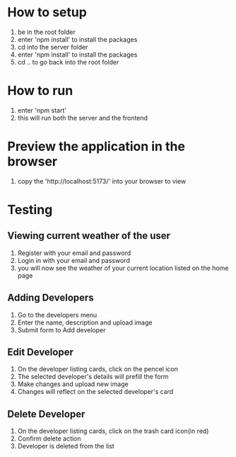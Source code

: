 # How to setup
1. be in the root folder
2. enter 'npm install' to install the packages
3. cd into the server folder
4. enter 'npm install' to install the packages
5. cd .. to go back into the root folder

# How to run
1. enter 'npm start'
2. this will run both the server and the frontend

# Preview the application in the browser
1. copy the 'http://localhost:5173/' into your browser to view

# Testing
## Viewing current weather of the user
1. Register with your email and password
2. Login in with your email and password
3. you will now see the weather of your current location listed on the home page
## Adding Developers
1. Go to the developers menu
2. Enter the name, description and upload image
3. Submit form to Add developer
## Edit Developer
1. On the developer listing cards, click on the pencel icon 
2. The selected developer's details will prefill the form
3. Make changes and upload new image
4. Changes will reflect on the selected developer's card
## Delete Developer
1. On the developer listing cards, click on the trash card icon(in red)
2. Confirm delete action
3. Developer is deleted from the list




